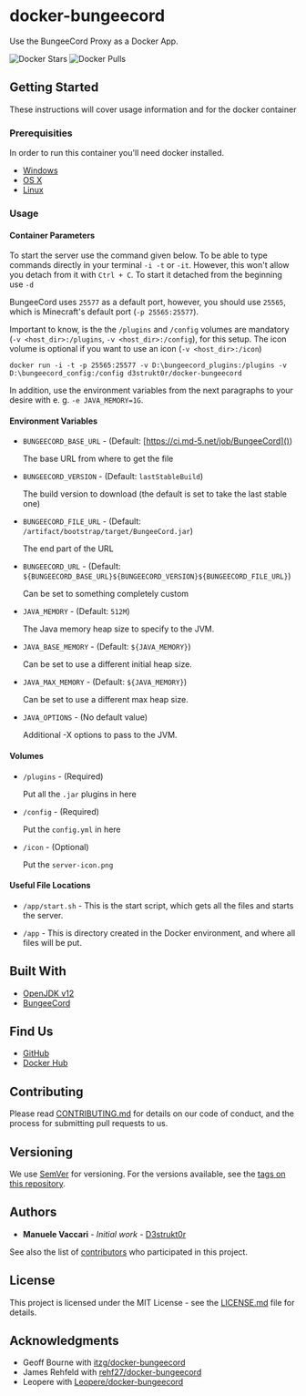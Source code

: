 # docker-bungeecord

Use the BungeeCord Proxy as a Docker App.

![Docker Stars](https://img.shields.io/docker/stars/d3strukt0r/docker-bungeecord.svg)
![Docker Pulls](https://img.shields.io/docker/pulls/d3strukt0r/docker-bungeecord.svg)

## Getting Started

These instructions will cover usage information and for the docker container

### Prerequisities

In order to run this container you'll need docker installed.

* [Windows](https://docs.docker.com/windows/started)
* [OS X](https://docs.docker.com/mac/started/)
* [Linux](https://docs.docker.com/linux/started/)

### Usage

#### Container Parameters

To start the server use the command given below. To be able to type commands directly in your terminal `-i -t` or `-it`. However, this won't allow you detach from it with `Ctrl + C`. To start it detached from the beginning use `-d`

BungeeCord uses `25577` as a default port, however, you should use `25565`, which is Minecraft's default port (`-p 25565:25577`).

Important to know, is the the `/plugins` and `/config` volumes are mandatory (`-v <host_dir>:/plugins`, `-v <host_dir>:/config`), for this setup. The icon volume is optional if you want to use an icon (`-v <host_dir>:/icon`)

```shell
docker run -i -t -p 25565:25577 -v D:\bungeecord_plugins:/plugins -v D:\bungeecord_config:/config d3strukt0r/docker-bungeecord
```

In addition, use the environment variables from the next paragraphs to your desire with e. g. `-e JAVA_MEMORY=1G`.

#### Environment Variables

* `BUNGEECORD_BASE_URL` - (Default: [https://ci.md-5.net/job/BungeeCord]())

  The base URL from where to get the file

* `BUNGEECORD_VERSION` - (Default: `lastStableBuild`)

  The build version to download (the default is set to take the last stable one)

* `BUNGEECORD_FILE_URL` - (Default: `/artifact/bootstrap/target/BungeeCord.jar`)

  The end part of the URL

* `BUNGEECORD_URL` - (Default: `${BUNGEECORD_BASE_URL}${BUNGEECORD_VERSION}${BUNGEECORD_FILE_URL}`)

  Can be set to something completely custom

* `JAVA_MEMORY` - (Default: `512M`)

  The Java memory heap size to specify to the JVM.

* `JAVA_BASE_MEMORY` - (Default: `${JAVA_MEMORY}`)

  Can be set to use a different initial heap size.

* `JAVA_MAX_MEMORY` - (Default: `${JAVA_MEMORY}`)

  Can be set to use a different max heap size.

* `JAVA_OPTIONS` - (No default value)

  Additional -X options to pass to the JVM.

#### Volumes

* `/plugins` - (Required)

  Put all the `.jar` plugins in here

* `/config` - (Required)

  Put the `config.yml` in here

* `/icon` - (Optional)

  Put the `server-icon.png`

#### Useful File Locations

* `/app/start.sh` - This is the start script, which gets all the files and starts the server.

* `/app` - This is directory created in the Docker environment, and where all files will be put.

## Built With

* [OpenJDK v12](https://hub.docker.com/_/openjdk)
* [BungeeCord](https://ci.md-5.net/job/BungeeCord/)

## Find Us

* [GitHub](https://github.com/D3strukt0r/docker-bungeecord)
* [Docker Hub](https://hub.docker.com/r/d3strukt0r/bungeecord)

## Contributing

Please read [CONTRIBUTING.md](CONTRIBUTING.md) for details on our code of conduct, and the process for submitting pull requests to us.

## Versioning

We use [SemVer](http://semver.org/) for versioning. For the versions available, see the
[tags on this repository](https://github.com/D3strukt0r/docker-bungeecord/tags).

## Authors

* **Manuele Vaccari** - *Initial work* - [D3strukt0r](https://github.com/D3strukt0r)

See also the list of [contributors](https://github.com/D3strukt0r/docker-bungeecord/contributors) who
participated in this project.

## License

This project is licensed under the MIT License - see the [LICENSE.md](LICENSE.md) file for details.

## Acknowledgments

* Geoff Bourne with [itzg/docker-bungeecord](https://github.com/itzg/docker-bungeecord)
* James Rehfeld with [rehf27/docker-bungeecord](https://github.com/rehf27/docker-bungeecord)
* Leopere with [Leopere/docker-bungeecord](https://github.com/Leopere/docker-bungeecord)
